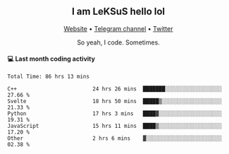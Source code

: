 <h2 align="center">I am LeKSuS hello lol</h2>
<div align="center">
  <a href="https://leksus.net">Website</a> •
  <a href="https://t.me/leksus_was_here">Telegram channel</a> •
  <a href="https://twitter.com/___LeKSuS___">Twitter</a>
</div>
<p align="center">So yeah, I code. Sometimes.</p>

#### :computer: Last month coding activity
<!--START_SECTION:waka-->

```text
Total Time: 86 hrs 13 mins

C++                        24 hrs 26 mins  ███████░░░░░░░░░░░░░░░░░░   27.66 %
Svelte                     18 hrs 50 mins  █████▒░░░░░░░░░░░░░░░░░░░   21.33 %
Python                     17 hrs 3 mins   ████▓░░░░░░░░░░░░░░░░░░░░   19.31 %
JavaScript                 15 hrs 11 mins  ████▒░░░░░░░░░░░░░░░░░░░░   17.20 %
Other                      2 hrs 6 mins    ▓░░░░░░░░░░░░░░░░░░░░░░░░   02.38 %
```

<!--END_SECTION:waka-->
